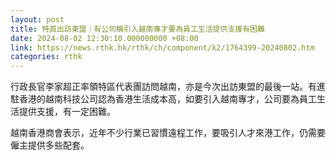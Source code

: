 ```yaml
---
layout: post
title: 特首出訪東盟｜有公司稱引入越南專才要為員工生活提供支援有困難
date: 2024-08-02 12:30:10.000000000 +08:00
link: https://news.rthk.hk/rthk/ch/component/k2/1764399-20240802.htm
categories: rthk
---
```


行政長官李家超正率領特區代表團訪問越南，亦是今次出訪東盟的最後一站。有進駐香港的越南科技公司認為香港生活成本高，如要引入越南專才，公司要為員工生活提供支援，有一定困難。

越南香港商會表示，近年不少行業已習慣遠程工作，要吸引人才來港工作，仍需要僱主提供多些配套。
